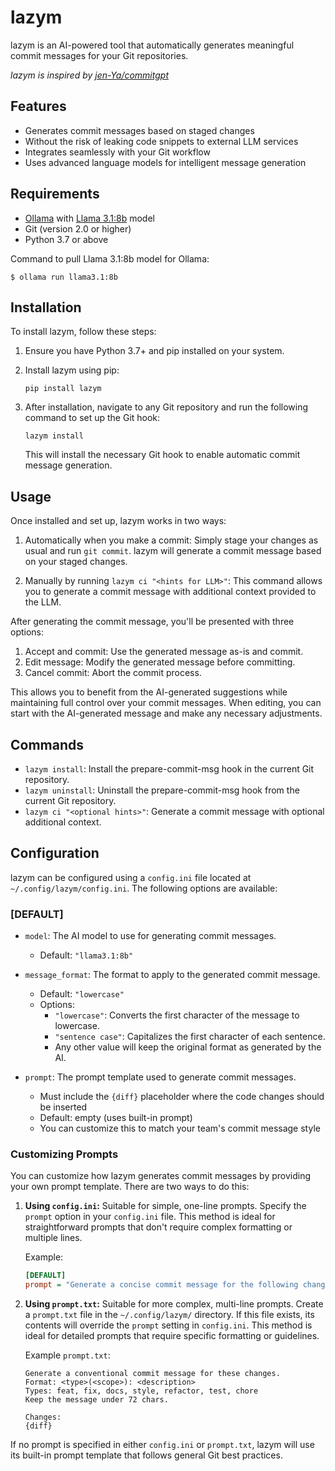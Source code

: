 # lazym

lazym is an AI-powered tool that automatically generates meaningful commit messages for your Git repositories.

*lazym is inspired by [jen-Ya/commitgpt](https://github.com/jen-Ya/commitgpt)*

## Features

- Generates commit messages based on staged changes
- Without the risk of leaking code snippets to external LLM services
- Integrates seamlessly with your Git workflow
- Uses advanced language models for intelligent message generation

## Requirements

- [Ollama](https://ollama.ai/) with [Llama 3.1:8b](https://ollama.com/library/llama3.1:8b) model
- Git (version 2.0 or higher)
- Python 3.7 or above

Command to pull Llama 3.1:8b model for Ollama:

```
$ ollama run llama3.1:8b
```

## Installation
To install lazym, follow these steps:

1. Ensure you have Python 3.7+ and pip installed on your system.
2. Install lazym using pip:

   ```
   pip install lazym
   ```

3. After installation, navigate to any Git repository and run the following command to set up the Git hook:

   ```
   lazym install
   ```

   This will install the necessary Git hook to enable automatic commit message generation.

## Usage

Once installed and set up, lazym works in two ways:

1. Automatically when you make a commit:
   Simply stage your changes as usual and run `git commit`. lazym will generate a commit message based on your staged changes.

2. Manually by running `lazym ci "<hints for LLM>"`:
   This command allows you to generate a commit message with additional context provided to the LLM.

After generating the commit message, you'll be presented with three options:

1. Accept and commit: Use the generated message as-is and commit.
2. Edit message: Modify the generated message before committing.
3. Cancel commit: Abort the commit process.

This allows you to benefit from the AI-generated suggestions while maintaining full control over your commit messages. When editing, you can start with the AI-generated message and make any necessary adjustments.

## Commands

- `lazym install`: Install the prepare-commit-msg hook in the current Git repository.
- `lazym uninstall`: Uninstall the prepare-commit-msg hook from the current Git repository.
- `lazym ci "<optional hints>"`: Generate a commit message with optional additional context.

## Configuration

lazym can be configured using a `config.ini` file located at `~/.config/lazym/config.ini`. The following options are available:

### [DEFAULT]

- `model`: The AI model to use for generating commit messages. 
  - Default: `"llama3.1:8b"`

- `message_format`: The format to apply to the generated commit message.
  - Default: `"lowercase"`
  - Options: 
    - `"lowercase"`: Converts the first character of the message to lowercase.
    - `"sentence case"`: Capitalizes the first character of each sentence.
    - Any other value will keep the original format as generated by the AI.

- `prompt`: The prompt template used to generate commit messages.
  - Must include the `{diff}` placeholder where the code changes should be inserted
  - Default: empty (uses built-in prompt)
  - You can customize this to match your team's commit message style

### Customizing Prompts

You can customize how lazym generates commit messages by providing your own prompt template. There are two ways to do this:

1. **Using `config.ini`:** Suitable for simple, one-line prompts. Specify the `prompt` option in your `config.ini` file. This method is ideal for straightforward prompts that don't require complex formatting or multiple lines.

   Example:
   ```ini
   [DEFAULT]
   prompt = "Generate a concise commit message for the following changes: {diff}"
   ```

2. **Using `prompt.txt`:** Suitable for more complex, multi-line prompts. Create a `prompt.txt` file in the `~/.config/lazym/` directory. If this file exists, its contents will override the `prompt` setting in `config.ini`. This method is ideal for detailed prompts that require specific formatting or guidelines.

   Example `prompt.txt`:
   ```
   Generate a conventional commit message for these changes.
   Format: <type>(<scope>): <description>
   Types: feat, fix, docs, style, refactor, test, chore
   Keep the message under 72 chars.

   Changes:
   {diff}
   ```

If no prompt is specified in either `config.ini` or `prompt.txt`, lazym will use its built-in prompt template that follows general Git best practices.
